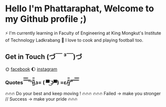 # Hello I'm Phattaraphat, Welcome to my Github profile ;) 

⚡ I'm currently learning in Faculty of Engineering at King Mongkut's Institute of Technology Ladkrabang
💚 I love to cook and playing football too.

## Get in Touch (づ￣ ³￣)づ
🌞 [facebook](https://www.facebook.com/phattaraphat.chaiamornvate/)
🌔 [instagram](https://www.instagram.com/phukao_gk/)

### Quotes  ̿̿ ̿̿ ̿̿ ̿'̿'\̵͇̿̿\з= ( ▀ ͜͞ʖ▀) =ε/̵͇̿̿/’̿’̿ ̿ ̿̿ ̿̿ ̿̿
🔥🔥🔥 Do your best and keep moving ! 🔥🔥🔥
🔥🔥🔥 Failed -> make you stronger // Success -> make your pride 🔥🔥🔥
<!-- 
**Phukaoo08/Phukaoo08** is a ✨ _special_ ✨ repository because its `README.md` (this file) appears on your GitHub profile.

Here are some ideas to get you started:

- 🔭 I’m currently working on ...
- 🌱 I’m currently learning ...
- 👯 I’m looking to collaborate on ...
- 🤔 I’m looking for help with ...
- 💬 Ask me about ...
- 📫 How to reach me: ...
- 😄 Pronouns: ...
- ⚡ Fun fact: ...
-->
